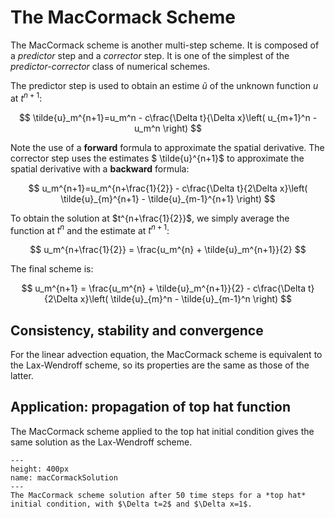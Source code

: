 # The MacCormack Scheme

The MacCormack scheme is another multi-step scheme. It is composed of a *predictor* step and a *corrector* step. It is one of the simplest of the *predictor-corrector* class of numerical schemes. 

The predictor step is used to obtain an estime $\tilde{u}$ of the unknown function $u$ at $t^{n+1}$:

$$
   \tilde{u}_m^{n+1}=u_m^n - c\frac{\Delta t}{\Delta x}\left( u_{m+1}^n - u_m^n \right)
$$

Note the use of a **forward** formula to approximate the spatial derivative. The corrector step uses the estimates $ \tilde{u}^{n+1}$ to approximate the spatial derivative with a **backward** formula:

$$
   u_m^{n+1}=u_m^{n+\frac{1}{2}} - c\frac{\Delta t}{2\Delta x}\left( \tilde{u}_{m}^{n+1} - \tilde{u}_{m-1}^{n+1} \right)
$$

To obtain the solution at $t^{n+\frac{1}{2}}$, we simply average the function at $t^n$ and the estimate at $t^{n+1}$: 

$$
   u_m^{n+\frac{1}{2}} = \frac{u_m^{n} + \tilde{u}_m^{n+1}}{2}
$$

The final scheme is:

$$
u_m^{n+1} = \frac{u_m^{n} + \tilde{u}_m^{n+1}}{2} - c\frac{\Delta t}{2\Delta x}\left( \tilde{u}_{m}^n - \tilde{u}_{m-1}^n \right)
$$

## Consistency, stability and convergence

For the linear advection equation, the MacCormack scheme is equivalent to the Lax-Wendroff scheme, so its properties are the same as those of the latter. 

## Application: propagation of top hat function

The MacCormack scheme applied to the top hat initial condition gives the same solution as the Lax-Wendroff scheme.

```{figure} ../MacCormack_Solution.png
---
height: 400px
name: macCormackSolution
---
The MacCormack scheme solution after 50 time steps for a *top hat* initial condition, with $\Delta t=2$ and $\Delta x=1$.
```

